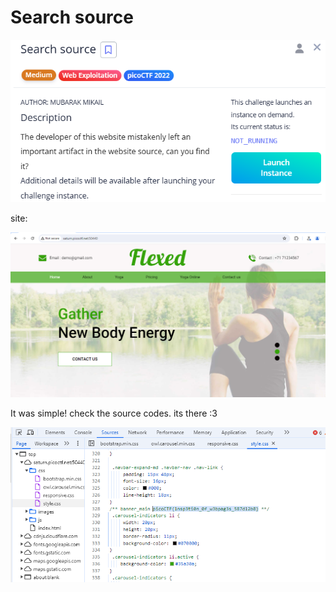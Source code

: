 # Search source

![image.png](image.png)

site:

![image.png](image%201.png)

It was simple! check the source codes. its there :3    

![image.png](image%202.png)
